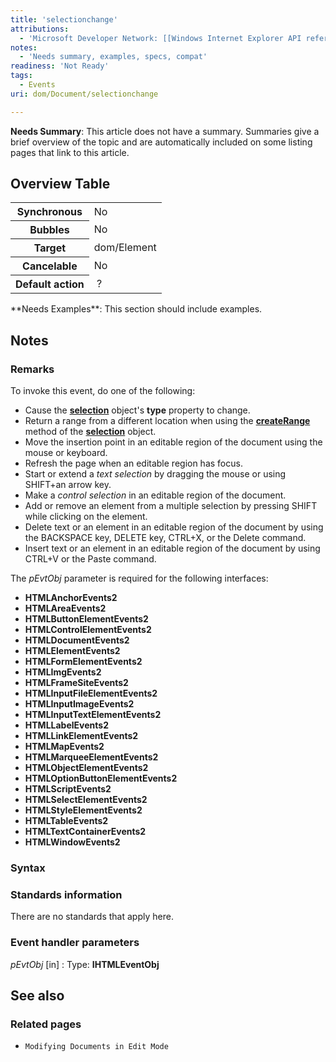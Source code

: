 ```yaml
---
title: 'selectionchange'
attributions:
  - 'Microsoft Developer Network: [[Windows Internet Explorer API reference](http://msdn.microsoft.com/en-us/library/ie/hh828809%28v=vs.85%29.aspx) Article]'
notes:
  - 'Needs summary, examples, specs, compat'
readiness: 'Not Ready'
tags:
  - Events
uri: dom/Document/selectionchange

---
```

**Needs Summary**: This article does not have a summary. Summaries give a brief overview of the topic and are automatically included on some listing pages that link to this article.

## Overview Table

<table class="wikitable">
<tr>
<th>
Synchronous

</th>
<td>
No

</td>
</tr>
<tr>
<th>
Bubbles

</th>
<td>
No

</td>
</tr>
<tr>
<th>
Target

</th>
<td>
dom/Element

</td>
</tr>
<tr>
<th>
Cancelable

</th>
<td>
No

</td>
</tr>
<tr>
<th>
Default action

</th>
<td>
 ?

</td>
</tr>
</table>
**Needs Examples**: This section should include examples.

## Notes

### Remarks

To invoke this event, do one of the following:

-   Cause the [**selection**](/dom/Selection) object's **type** property to change.
-   Return a range from a different location when using the [**createRange**](/dom/Selection/createRange) method of the [**selection**](/dom/Selection) object.
-   Move the insertion point in an editable region of the document using the mouse or keyboard.
-   Refresh the page when an editable region has focus.
-   Start or extend a *text selection* by dragging the mouse or using SHIFT+an arrow key.
-   Make a *control selection* in an editable region of the document.
-   Add or remove an element from a multiple selection by pressing SHIFT while clicking on the element.
-   Delete text or an element in an editable region of the document by using the BACKSPACE key, DELETE key, CTRL+X, or the Delete command.
-   Insert text or an element in an editable region of the document by using CTRL+V or the Paste command.

The *pEvtObj* parameter is required for the following interfaces:

-   **HTMLAnchorEvents2**
-   **HTMLAreaEvents2**
-   **HTMLButtonElementEvents2**
-   **HTMLControlElementEvents2**
-   **HTMLDocumentEvents2**
-   **HTMLElementEvents2**
-   **HTMLFormElementEvents2**
-   **HTMLImgEvents2**
-   **HTMLFrameSiteEvents2**
-   **HTMLInputFileElementEvents2**
-   **HTMLInputImageEvents2**
-   **HTMLInputTextElementEvents2**
-   **HTMLLabelEvents2**
-   **HTMLLinkElementEvents2**
-   **HTMLMapEvents2**
-   **HTMLMarqueeElementEvents2**
-   **HTMLObjectElementEvents2**
-   **HTMLOptionButtonElementEvents2**
-   **HTMLScriptEvents2**
-   **HTMLSelectElementEvents2**
-   **HTMLStyleElementEvents2**
-   **HTMLTableEvents2**
-   **HTMLTextContainerEvents2**
-   **HTMLWindowEvents2**

### Syntax

### Standards information

There are no standards that apply here.

### Event handler parameters

*pEvtObj* [in]
:   Type: ****IHTMLEventObj****

## See also

### Related pages

-   `Modifying Documents in Edit Mode`
